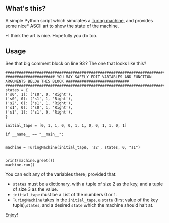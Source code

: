 ## What's this?

A simple Python script which simulates a [Turing machine](https://en.wikipedia.org/wiki/Turing_machine), and provides some nice* ASCII art to show the state of the machine.

*I think the art is nice. Hopefully you do too.

## Usage
See that big comment block on line 93? The one that looks like this?
```
#########################################################################################################################
###################### YOU MAY SAFELY EDIT VARIABLES AND FUNCTION ARGUMENTS BELOW THIS BLOCK ############################
#########################################################################################################################
states = {
('s0', 1): ('s0', 0, 'Right'),
('s0', 0): ('s1', 1, 'Right'),
('s2', 0): ('s1', 1, 'Right'),
('s1', 0): ('s0', 1, 'Right'),
('s1', 1): ('s1', 0, 'Right'),
}

initial_tape = [0, 1, 1, 0, 0, 1, 1, 0, 0, 1, 1, 0, 1]

if __name__ == "__main__":


machine = TuringMachine(initial_tape, 's2', states, 0, "s1")


print(machine.greet())
machine.run()
```

You can edit any of the variables there, provided that:

- ```states``` must be a dictionary, with a tuple of size 2 as the key, and a tuple of size 3 as the value.
- ```initial_tape``` must be a List of the numbers 0 or 1.
- ```TuringMachine``` takes in the ```initial_tape```, a ```state``` (first value of the key tuple),```states```, and a desired ```state``` which the machine should halt at.

Enjoy!


